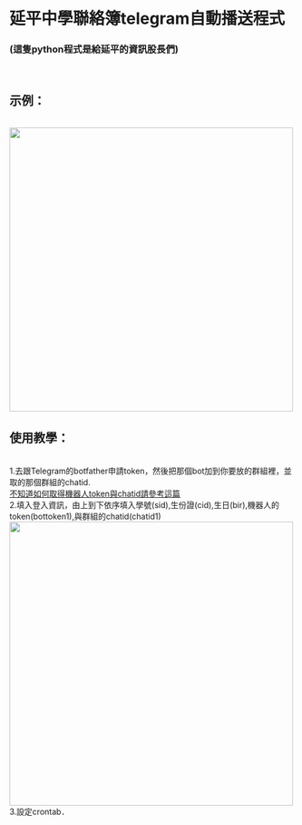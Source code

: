 # 延平中學聯絡簿telegram自動播送程式
<h3>(這隻python程式是給延平的資訊股長們)</h3><br>
<h2>示例：</h2><br>
<img src="https://github.com/chenliTW/yphshomeworkbot/raw/master/pic/run.png" height="500"><br>
<h2>使用教學：</h2><br>
1.去跟Telegram的botfather申請token，然後把那個bot加到你要放的群組裡，並取的那個群組的chatid.<br>
<a href="https://chenlitw.github.io/telegram-bot/2019/01/16/telegram-bot-hello-world.html" target="_blank" title="">不知道如何取得機器人token與chatid請參考這篇</a><br>
2.填入登入資訊，由上到下依序填入學號(sid),生份證(cid),生日(bir),機器人的token(bottoken1),與群組的chatid(chatid1)<br>
<img src="https://github.com/chenliTW/yphshomeworkbot/raw/master/pic/setup.png" width="500">
<br>
3.設定crontab．
